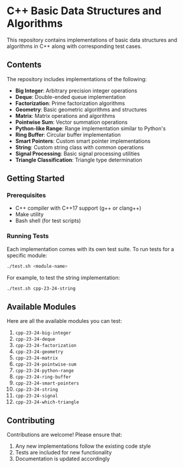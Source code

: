 # C++ Basic Data Structures and Algorithms

This repository contains implementations of basic data structures and algorithms in C++ along with corresponding test cases.

## Contents

The repository includes implementations of the following:

- **Big Integer**: Arbitrary precision integer operations
- **Deque**: Double-ended queue implementation
- **Factorization**: Prime factorization algorithms
- **Geometry**: Basic geometric algorithms and structures
- **Matrix**: Matrix operations and algorithms
- **Pointwise Sum**: Vector summation operations
- **Python-like Range**: Range implementation similar to Python's
- **Ring Buffer**: Circular buffer implementation
- **Smart Pointers**: Custom smart pointer implementations
- **String**: Custom string class with common operations
- **Signal Processing**: Basic signal processing utilities
- **Triangle Classification**: Triangle type determination

## Getting Started

### Prerequisites

- C++ compiler with C++17 support (g++ or clang++)
- Make utility
- Bash shell (for test scripts)

### Running Tests

Each implementation comes with its own test suite. To run tests for a specific module:

```bash
./test.sh <module-name>
```

For example, to test the string implementation:

```bash
./test.sh cpp-23-24-string
```

## Available Modules

Here are all the available modules you can test:

1. `cpp-23-24-big-integer`
2. `cpp-23-24-deque`
3. `cpp-23-24-factorization`
4. `cpp-23-24-geometry`
5. `cpp-23-24-matrix`
6. `cpp-23-24-pointwise-sum`
7. `cpp-23-24-python-range`
8. `cpp-23-24-ring-buffer`
9. `cpp-23-24-smart-pointers`
10. `cpp-23-24-string`
11. `cpp-23-24-signal`
12. `cpp-23-24-which-triangle`

## Contributing

Contributions are welcome! Please ensure that:
1. Any new implementations follow the existing code style
2. Tests are included for new functionality
3. Documentation is updated accordingly
